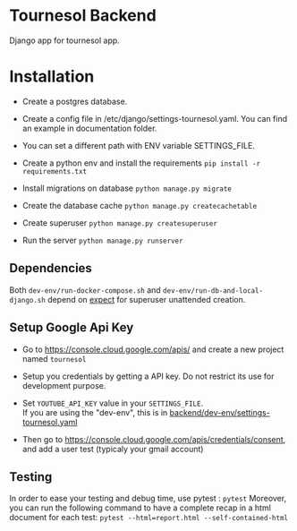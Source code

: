 # Tournesol Backend

Django app for tournesol app.

# Installation

- Create a postgres database.

- Create a config file in /etc/django/settings-tournesol.yaml. You can find an example in documentation folder.

- You can set a different path with ENV variable SETTINGS_FILE.

- Create a python env and install the requirements
  `pip install -r requirements.txt`

- Install migrations on database `python manage.py migrate`

- Create the database cache `python manage.py createcachetable`

- Create superuser `python manage.py createsuperuser`

- Run the server `python manage.py runserver`

## Dependencies

Both `dev-env/run-docker-compose.sh` and `dev-env/run-db-and-local-django.sh` depend on [expect](https://core.tcl-lang.org/expect/index) for superuser unattended creation.

## Setup Google Api Key

* Go to https://console.cloud.google.com/apis/ and create a new project named `tournesol`

* Setup you credentials by getting a API key. Do not restrict its use for development purpose.

* Set `YOUTUBE_API_KEY` value in your `SETTINGS_FILE`.  
If you are using the "dev-env", this is in [backend/dev-env/settings-tournesol.yaml](./dev-env/settings-tournesol.yaml)

* Then go to https://console.cloud.google.com/apis/credentials/consent, and add a user test (typicaly your gmail account)

## Testing

In order to ease your testing and debug time, use pytest : `pytest`
Moreover, you can run the following command to have a complete recap in a html document for each test:
`pytest --html=report.html --self-contained-html`
